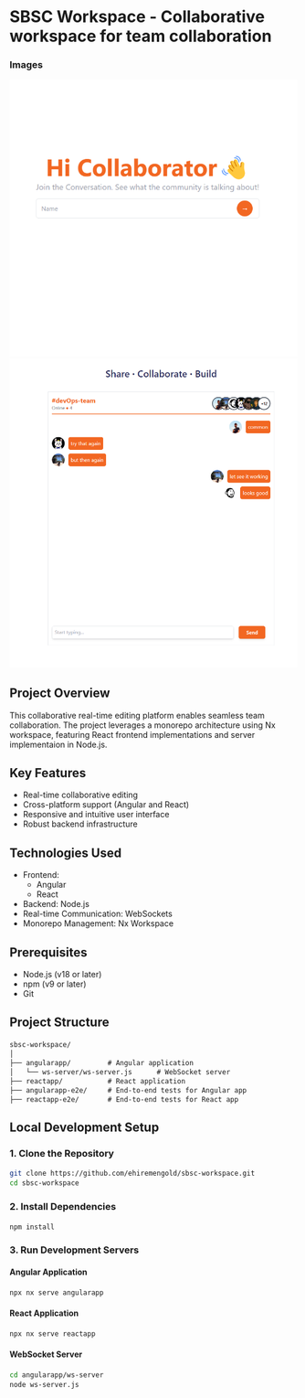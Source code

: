 # SBSC Workspace - Collaborative workspace for team collaboration

### Images
![Join community](/product-images/1.png)
![Collabrate](/product-images/2.png)

## Project Overview
This collaborative real-time editing platform enables seamless team collaboration. The project leverages a monorepo architecture using Nx workspace, featuring React frontend implementations and server implementaion in Node.js.

## Key Features
- Real-time collaborative editing
- Cross-platform support (Angular and React)
- Responsive and intuitive user interface
- Robust backend infrastructure

## Technologies Used
- Frontend: 
  - Angular
  - React
- Backend: Node.js
- Real-time Communication: WebSockets
- Monorepo Management: Nx Workspace

## Prerequisites
- Node.js (v18 or later)
- npm (v9 or later)
- Git

## Project Structure
```
sbsc-workspace/
│
├── angularapp/         # Angular application
│   └── ws-server/ws-server.js      # WebSocket server
├── reactapp/           # React application
├── angularapp-e2e/     # End-to-end tests for Angular app
├── reactapp-e2e/       # End-to-end tests for React app
```

## Local Development Setup

### 1. Clone the Repository
```bash
git clone https://github.com/ehiremengold/sbsc-workspace.git
cd sbsc-workspace
```

### 2. Install Dependencies
```bash
npm install
```

### 3. Run Development Servers

#### Angular Application
```bash
npx nx serve angularapp
```

#### React Application
```bash
npx nx serve reactapp
```

#### WebSocket Server
```bash
cd angularapp/ws-server
node ws-server.js
```

